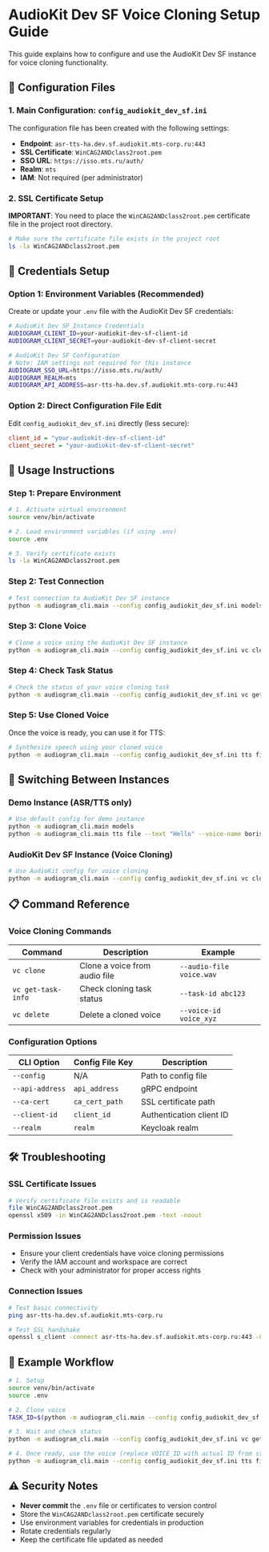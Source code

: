 # AudioKit Dev SF Voice Cloning Setup Guide

This guide explains how to configure and use the AudioKit Dev SF instance for voice cloning functionality.

## 🔧 Configuration Files

### 1. Main Configuration: `config_audiokit_dev_sf.ini`

The configuration file has been created with the following settings:

- **Endpoint**: `asr-tts-ha.dev.sf.audiokit.mts-corp.ru:443`
- **SSL Certificate**: `WinCAG2ANDclass2root.pem`
- **SSO URL**: `https://isso.mts.ru/auth/`
- **Realm**: `mts`
- **IAM**: Not required (per administrator)

### 2. SSL Certificate Setup

**IMPORTANT**: You need to place the `WinCAG2ANDclass2root.pem` certificate file in the project root directory.

```bash
# Make sure the certificate file exists in the project root
ls -la WinCAG2ANDclass2root.pem
```

## 🔐 Credentials Setup

### Option 1: Environment Variables (Recommended)

Create or update your `.env` file with the AudioKit Dev SF credentials:

```bash
# AudioKit Dev SF Instance Credentials
AUDIOGRAM_CLIENT_ID=your-audiokit-dev-sf-client-id
AUDIOGRAM_CLIENT_SECRET=your-audiokit-dev-sf-client-secret

# AudioKit Dev SF Configuration
# Note: IAM settings not required for this instance
AUDIOGRAM_SSO_URL=https://isso.mts.ru/auth/
AUDIOGRAM_REALM=mts
AUDIOGRAM_API_ADDRESS=asr-tts-ha.dev.sf.audiokit.mts-corp.ru:443
```

### Option 2: Direct Configuration File Edit

Edit `config_audiokit_dev_sf.ini` directly (less secure):

```ini
client_id = "your-audiokit-dev-sf-client-id"
client_secret = "your-audiokit-dev-sf-client-secret"
```

## 🚀 Usage Instructions

### Step 1: Prepare Environment

```bash
# 1. Activate virtual environment
source venv/bin/activate

# 2. Load environment variables (if using .env)
source .env

# 3. Verify certificate exists
ls -la WinCAG2ANDclass2root.pem
```

### Step 2: Test Connection

```bash
# Test connection to AudioKit Dev SF instance
python -m audiogram_cli.main --config config_audiokit_dev_sf.ini models
```

### Step 3: Clone Voice

```bash
# Clone a voice using the AudioKit Dev SF instance
python -m audiogram_cli.main --config config_audiokit_dev_sf.ini vc clone --audio-file voice_clonning_justai/voice_1_wav.wav
```

### Step 4: Check Task Status

```bash
# Check the status of your voice cloning task
python -m audiogram_cli.main --config config_audiokit_dev_sf.ini vc get-task-info --task-id YOUR_TASK_ID
```

### Step 5: Use Cloned Voice

Once the voice is ready, you can use it for TTS:

```bash
# Synthesize speech using your cloned voice
python -m audiogram_cli.main --config config_audiokit_dev_sf.ini tts file --text "Hello, this is my cloned voice!" --voice-name YOUR_VOICE_ID --output-file cloned_voice_output.wav
```

## 🔄 Switching Between Instances

### Demo Instance (ASR/TTS only)
```bash
# Use default config for demo instance
python -m audiogram_cli.main models
python -m audiogram_cli.main tts file --text "Hello" --voice-name borisova --output-file demo_output.wav
```

### AudioKit Dev SF Instance (Voice Cloning)
```bash
# Use AudioKit config for voice cloning
python -m audiogram_cli.main --config config_audiokit_dev_sf.ini vc clone --audio-file your_audio.wav
```

## 📋 Command Reference

### Voice Cloning Commands

| Command | Description | Example |
|---------|-------------|---------|
| `vc clone` | Clone a voice from audio file | `--audio-file voice.wav` |
| `vc get-task-info` | Check cloning task status | `--task-id abc123` |
| `vc delete` | Delete a cloned voice | `--voice-id voice_xyz` |

### Configuration Options

| CLI Option | Config File Key | Description |
|------------|-----------------|-------------|
| `--config` | N/A | Path to config file |
| `--api-address` | `api_address` | gRPC endpoint |
| `--ca-cert` | `ca_cert_path` | SSL certificate path |
| `--client-id` | `client_id` | Authentication client ID |
| `--realm` | `realm` | Keycloak realm |

## 🛠️ Troubleshooting

### SSL Certificate Issues
```bash
# Verify certificate file exists and is readable
file WinCAG2ANDclass2root.pem
openssl x509 -in WinCAG2ANDclass2root.pem -text -noout
```

### Permission Issues
- Ensure your client credentials have voice cloning permissions
- Verify the IAM account and workspace are correct
- Check with your administrator for proper access rights

### Connection Issues
```bash
# Test basic connectivity
ping asr-tts-ha.dev.sf.audiokit.mts-corp.ru

# Test SSL handshake
openssl s_client -connect asr-tts-ha.dev.sf.audiokit.mts-corp.ru:443 -CAfile WinCAG2ANDclass2root.pem
```

## 📝 Example Workflow

```bash
# 1. Setup
source venv/bin/activate
source .env

# 2. Clone voice
TASK_ID=$(python -m audiogram_cli.main --config config_audiokit_dev_sf.ini vc clone --audio-file voice_clonning_justai/voice_1_wav.wav | grep "task created with ID:" | cut -d' ' -f6)

# 3. Wait and check status
python -m audiogram_cli.main --config config_audiokit_dev_sf.ini vc get-task-info --task-id $TASK_ID

# 4. Once ready, use the voice (replace VOICE_ID with actual ID from step 3)
python -m audiogram_cli.main --config config_audiokit_dev_sf.ini tts file --text "This is my cloned voice speaking!" --voice-name VOICE_ID --output-file my_cloned_voice.wav
```

## ⚠️ Security Notes

- **Never commit** the `.env` file or certificates to version control
- Store the `WinCAG2ANDclass2root.pem` certificate securely
- Use environment variables for credentials in production
- Rotate credentials regularly
- Keep the certificate file updated as needed
